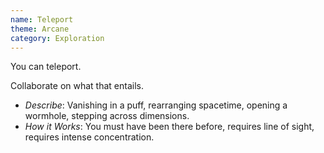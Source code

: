 ```yaml
---
name: Teleport
theme: Arcane
category: Exploration
---
```


You can teleport. 

Collaborate on what that entails.

* *Describe*: Vanishing in a puff, rearranging spacetime, opening a wormhole, stepping across dimensions. 
* *How it Works*: You must have been there before, requires line of sight, requires intense concentration.